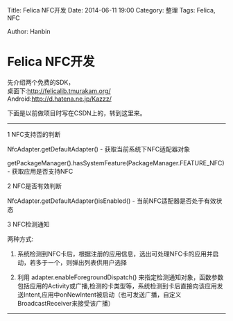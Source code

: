 Title: Felica NFC开发
Date: 2014-06-11 19:00
Category: 整理
Tags: Felica, NFC
<!-- Slug:  -->
Author: Hanbin
<!-- Summary: 第一篇日志 -->


Felica NFC开发
==============


先介绍两个免费的SDK，  
桌面下:http://felicalib.tmurakam.org/  
Android:http://d.hatena.ne.jp/Kazzz/  

下面是以前做项目时写在CSDN上的，转到这里来。  

----
1 NFC支持否的判断  
  
NfcAdapter.getDefaultAdapter() - 获取当前系统下NFC适配器对象  
  
getPackageManager().hasSystemFeature(PackageManager.FEATURE_NFC) - 获取应用是否支持NFC  
  
  
2 NFC是否有效判断  
  
NfcAdapter.getDefaultAdapter()isEnabled() - 当前NFC适配器是否处于有效状态  
  
  
3 NFC检测通知  
  
两种方式:  
  
 1)  系统检测到NFC卡后，根据注册的应用信息，选出可处理NFC卡的应用并启动，若多于一个，则弹出列表供用户选择  
  
 2)  利用 adapter.enableForegroundDispatch() 来指定检测通知对象，函数参数包括应用的Activity或广播,检测的卡类型等，系统检测到卡后直接向该应用发送Intent,应用中onNewIntent被启动（也可发送广播，自定义BroadcastReceiver来接受该广播）  

----
